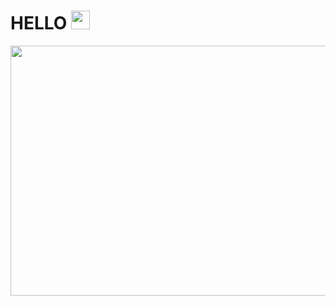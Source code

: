 <h1> HELLO <img height="30" src="https://media1.tenor.com/images/eb243666c14f1f1f743deca4a2ca42db/tenor.gif"> </h1>

<img align="left" width="600" height="400" src="https://media1.tenor.com/images/3ecd597130405bb241360e300149b6ca/tenor.gif">
